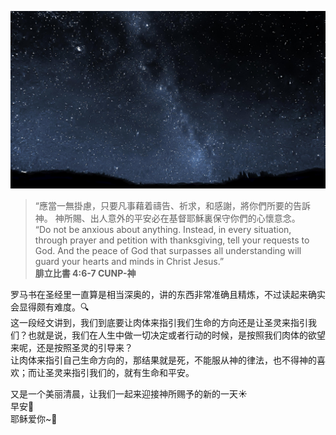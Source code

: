 ![Grass](images/0130_star_night.jpg) 

> “應當一無掛慮，只要凡事藉着禱告、祈求，和感謝，將你們所要的告訴神。 神所賜、出人意外的平安必在基督耶穌裏保守你們的心懷意念。  
“Do not be anxious about anything. Instead, in every situation, through prayer and petition with thanksgiving, tell your requests to God. And the peace of God that surpasses all understanding will guard your hearts and minds in Christ Jesus.”  
**腓立比書 4:6-7 CUNP-神**  

罗马书在圣经里一直算是相当深奥的，讲的东西非常准确且精炼，不过读起来确实会显得颇有难度。🔍  
这一段经文讲到，我们到底要让肉体来指引我们生命的方向还是让圣灵来指引我们？也就是说，我们在人生中做一切决定或者行动的时候，是按照我们肉体的欲望来呢，还是按照圣灵的引导来？  
让肉体来指引自己生命方向的，那结果就是死，不能服从神的律法，也不得神的喜欢；而让圣灵来指引我们的，就有生命和平安。 

  
  
又是一个美丽清晨，让我们一起来迎接神所赐予的新的一天☀️  
早安🌻  
耶稣爱你~💜  